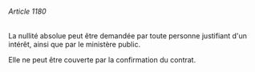 ###### Article 1180

La nullité absolue peut être demandée par toute personne justifiant d'un intérêt, ainsi que par le ministère public.

Elle ne peut être couverte par la confirmation du contrat.


